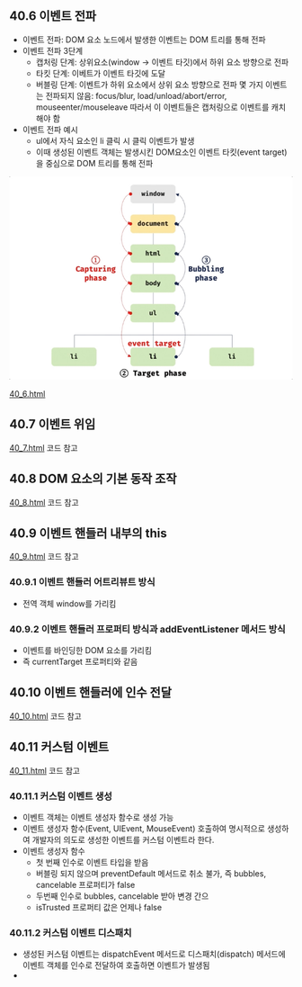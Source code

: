 ## 40.6 이벤트 전파

- 이벤트 전파: DOM 요소 노드에서 발생한 이벤트는 DOM 트리를 통해 전파
- 이벤트 전파 3단계
  - 캡처링 단계: 상위요소(window -> 이벤트 타깃)에서 하위 요소 방향으로 전파
  - 타킷 단계: 이베트가 이벤트 타깃에 도달
  - 버블링 단계: 이벤트가 하위 요소에서 상위 요소 방향으로 전파
    몇 가지 이벤트는 전파되지 않음: focus/blur, load/unload/abort/error, mouseenter/mouseleave
    따라서 이 이벤트들은 캡처링으로 이벤트를 캐치해야 함
- 이벤트 전파 예시
  - ul에서 자식 요소인 li 클릭 시 클릭 이벤트가 발생
  - 이때 생성된 이벤트 객체는 발생시킨 DOM요소인 이벤트 타킷(event target) 을 중심으로 DOM 트리를 통해 전파

![](./img/40-8.png)

[40_6.html](https://hanam-people.github.io/JavascriptDeepDive/40_Event/40_6.html)

## 40.7 이벤트 위임

[40_7.html](https://hanam-people.github.io/JavascriptDeepDive/40_Event/40_7.html) 코드 참고

## 40.8 DOM 요소의 기본 동작 조작

[40_8.html](https://hanam-people.github.io/JavascriptDeepDive/40_Event/40_8.html) 코드 참고

## 40.9 이벤트 핸들러 내부의 this

[40_9.html](https://hanam-people.github.io/JavascriptDeepDive/40_Event/40_9.html) 코드 참고

### 40.9.1 이벤트 핸들러 어트리뷰트 방식

- 전역 객체 window를 가리킴

### 40.9.2 이벤트 핸들러 프로퍼티 방식과 addEventListener 메서드 방식

- 이벤트를 바인딩한 DOM 요소를 가리킴
- 즉 currentTarget 프로퍼티와 같음

## 40.10 이벤트 핸들러에 인수 전달

[40_10.html](https://hanam-people.github.io/JavascriptDeepDive/40_Event/40_10.html) 코드 참고

## 40.11 커스텀 이벤트

[40_11.html](https://hanam-people.github.io/JavascriptDeepDive/40_Event/40_11.html) 코드 참고

### 40.11.1 커스텀 이벤트 생성

- 이벤트 객체는 이벤트 생성자 함수로 생성 가능
- 이벤트 생성자 함수(Event, UIEvent, MouseEvent) 호출하여 명시적으로 생성하여 개발자의 의도로 생성한 이벤트를 커스텀 이벤트라 한다.
- 이벤트 생성자 함수
  - 첫 번째 인수로 이벤트 타입을 받음
  - 버블링 되지 않으며 preventDefault 메서드로 취소 불가, 즉 bubbles, cancelable 프로퍼티가 false
  - 두번째 인수로 bubbles, cancelable 받아 변경 간으
  - isTrusted 프로퍼티 값은 언제나 false

### 40.11.2 커스텀 이벤트 디스패치

- 생성된 커스텀 이벤트는 dispatchEvent 메서드로 디스패치(dispatch) 메서드에 이벤트 객체를 인수로 전달하여 호출하면 이벤트가 발생됨
-
